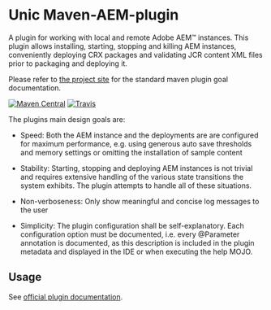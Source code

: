 # Unic Maven-AEM-plugin
A plugin for working with local and remote Adobe AEM&trade; instances. This plugin allows installing, starting, stopping and killing AEM instances,
conveniently deploying CRX packages and validating JCR content XML files prior to packaging and deploying it.

Please refer to [the project site](https://unic.github.io/aem-maven-plugin/) for the standard maven plugin goal documentation.

[![Maven Central](https://img.shields.io/maven-central/v/com.unic.maven.plugins/aem-maven-plugin.svg)](https://search.maven.org/search?q=a:aem-maven-plugin&g=com.unic.maven.plugins)
[![Travis](https://api.travis-ci.org/unic/aem-maven-plugin.svg?branch=master)](https://travis-ci.org/unic/aem-maven-plugin/) 


The plugins main design goals are:

* Speed: Both the AEM instance and the deployments are are configured for maximum performance, e.g. using generous auto save thresholds and memory settings
   or omitting the installation of sample content

* Stability: Starting, stopping and deploying AEM instances is not trivial and requires extensive handling
  of the various state transitions the system exhibits. The plugin attempts to handle all of these situations. 

* Non-verboseness: Only show meaningful and concise log messages to the user

* Simplicity: The plugin configuration shall be self-explanatory. Each configuration option must be documented, i.e. every @Parameter annotation
  is documented, as this description is included in the plugin metadata and displayed in the IDE or when executing the help MOJO.

## Usage

See [official plugin documentation](https://unic.github.io/aem-maven-plugin/).